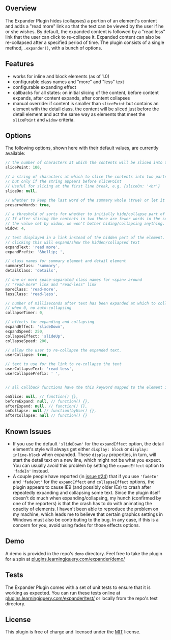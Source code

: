 ## Overview

The Expander Plugin hides (collapses) a portion of an element's content and adds a "read more" link so that the text can be viewed by the user if he or she wishes. By default, the expanded content is followed by a "read less" link that the user can click to re-collapse it. Expanded content can also be re-collapsed after a specified period of time. The plugin consists of a single method, `.expander()`, with a bunch of options.

## Features

* works for inline and block elements (as of 1.0)
* configurable class names and "more" and "less" text
* configurable expanding effect
* callbacks for all states: on initial slicing of the content, before content expands, after content expands, after content collapses
* manual override: if content is smaller than `slicePoint` but contains an element with the detail class, the content will be sliced just before the detail element and act the same way as elements that meet the `slicePoint` and `widow` criteria.


## Options

The following options, shown here with their default values, are currently available:

```javascript
// the number of characters at which the contents will be sliced into two parts.
slicePoint: 100,

// a string of characters at which to slice the contents into two parts,
// but only if the string appears before slicePoint
// Useful for slicing at the first line break, e.g. {sliceOn: '<br'}
sliceOn: null,

// whether to keep the last word of the summary whole (true) or let it slice in the middle of a word (false)
preserveWords: true,

// a threshold of sorts for whether to initially hide/collapse part of the element's contents.
// If after slicing the contents in two there are fewer words in the second part than
// the value set by widow, we won't bother hiding/collapsing anything.
widow: 4,

// text displayed in a link instead of the hidden part of the element.
// clicking this will expand/show the hidden/collapsed text
expandText: 'read more',
expandPrefix: '&hellip; ',

// class names for summary element and detail element
summaryClass: 'summary',
detailClass: 'details',

// one or more space-separated class names for <span> around
// "read-more" link and "read-less" link
moreClass: 'read-more',
lessClass: 'read-less',

// number of milliseconds after text has been expanded at which to collapse the text again.
// when 0, no auto-collapsing
collapseTimer: 0,

// effects for expanding and collapsing
expandEffect: 'slideDown',
expandSpeed: 250,
collapseEffect: 'slideUp',
collapseSpeed: 200,

// allow the user to re-collapse the expanded text.
userCollapse: true,

// text to use for the link to re-collapse the text
userCollapseText: 'read less',
userCollapsePrefix: ' ',


// all callback functions have the this keyword mapped to the element in the jQuery set when .expander() is called

onSlice: null, // function() {},
beforeExpand: null, // function() {},
afterExpand: null, // function() {},
onCollapse: null // function(byUser) {},
afterCollapse: null // function() {}
```

## Known Issues

* If you use the default `'slideDown'` for the `expandEffect` option, the detail element's style will always get either `display: block` or `display: inline-block` when expanded. These `display` properties, in turn, will start the detail text on a new line, which might not be what you expect. You can usually avoid this problem by setting the `expandEffect` option to `'fadeIn'` instead.
* A couple people have reported (in [issue #24](https://github.com/kswedberg/jquery-expander/issues/24)) that if you use `'fadeIn'` and
`'fadeOut'` for the `expandEffect` and `collapseEffect` options, the plugin
appears to cause IE9 (and possibly older IEs) to crash after repeatedly
expanding and collapsing some text. Since the plugin itself doesn't do much
when expanding/collapsing, my hunch (confirmed by one of the reporters) is
that the crash has to do with animating the opacity of elements. I haven't
been able to reproduce the problem on my machine, which leads me to believe
that certain graphics settings in Windows must also be contributing to the
bug. In any case, if this is a concern for you, avoid using fades for those
effects options.

## Demo

A demo is provided in the repo's `demo` directory. Feel free to take the plugin for a spin at [plugins.learningjquery.com/expander/demo/][3]

## Tests

The Expander Plugin comes with a set of unit tests to ensure that it is working as expected. You can run these tests online at [plugins.learningjquery.com/expander/test/][1] or locally from the repo's test directory.

## License

This plugin is free of charge and licensed under the [MIT][2] license.

[1]: http://plugins.learningjquery.com/expander/test/
[2]: http://www.opensource.org/licenses/mit-license.php
[3]: http://plugins.learningjquery.com/expander/demo/
